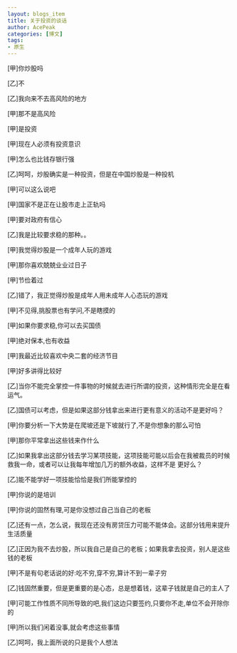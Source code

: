 ```yaml
---
layout: blogs_item
title: 关于投资的谈话
author: AcePeak
categories: [博文]
tags: 
- 原生
---
```


[甲]你炒股吗 

[乙]不 

[乙]我向来不去高风险的地方 

[甲]那不是高风险 

[甲]是投资 

[甲]现在人必须有投资意识 

[甲]怎么也比钱存银行强 

[乙]呵呵，炒股确实是一种投资，但是在中国炒股是一种投机 

[甲]可以这么说吧 

[甲]国家不是正在让股市走上正轨吗 

[甲]要对政府有信心 

[乙]我是比较要求稳的那种。。 

[甲]我觉得炒股是一个成年人玩的游戏 

[甲]那你喜欢兢兢业业过日子 

[甲]节俭着过 

[乙]错了，我正觉得炒股是成年人用未成年人心态玩的游戏 

[甲]不见得,挑股票也有学问,不是瞎摸的 

[甲]如果你要求稳,你可以去买国债 

[甲]绝对保本,也有收益 

[甲]我最近比较喜欢中央二套的经济节目 

[甲]好多讲得比较好 

[乙]当你不能完全掌控一件事物的时候就去进行所谓的投资，这种情形完全是在看运气。 

[乙]国债可以考虑，但是如果这部分钱拿出来进行更有意义的活动不是更好吗？ 

[甲]你要分析一下大势是在爬坡还是下坡就行了,不是你想象的那么可怕 

[甲]那你平常拿出这些钱来作什么 

[乙]如果我拿出这部分钱去学习某项技能，这项技能可能以后会在我被裁员的时候救我一命，或者可以让我每年增加几万的额外收益，这样不是
更好么？ 

[乙]能不能学好一项技能恰恰是我们所能掌控的 

[甲]你说的是培训 

[甲]你说的固然有理,可是你没想过自己当自己的老板 

[乙]还有一点，怎么说，我现在还没有房贷压力可能不能体会。这部分钱用来提升生活质量 

[乙]正因为我不去炒股，所以我自己是自己的老板；如果我拿去投资，别人是这些钱的老板 

[甲]不是有句老话说的好:吃不穷,穿不穷,算计不到一辈子穷 

[乙]钱固然重要，但是更重要的是心态，总是想着钱，这辈子钱就是自己的主人了 

[甲]可能工作性质不同所导致的吧,我们这边只要签约,只要你不走,单位不会开除你的 

[甲]所以我们闲着没事,就会考虑这些事情 

[乙]呵呵，我上面所说的只是我个人想法 
